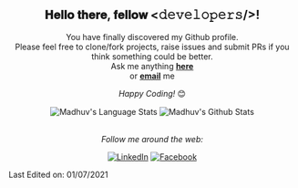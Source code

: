 <div align="center">
<h2> 𝐇𝐞𝐥𝐥𝐨 𝐭𝐡𝐞𝐫𝐞, 𝐟𝐞𝐥𝐥𝐨𝐰 <𝚍𝚎𝚟𝚎𝚕𝚘𝚙𝚎𝚛𝚜/>!</h2>
</div>

<div align="center">

You have finally discovered my Github profile. <br>
Please feel free to clone/fork projects, raise issues and submit PRs if you think something could be better. <br>
Ask me anything <a href="https://github.com/madhuv-sharma/issues/new"><b>here</b></a><br>
or <a href="mailto:madhuvsharma1234@gmail.com"><b>email</b></a> me

<i>Happy Coding!</i> 😊

<img align="center" src="https://github-readme-stats.vercel.app/api/top-langs/?username=madhuv-sharma" alt="Madhuv's Language Stats">
<img align="center" src="https://github-readme-stats.vercel.app/api?username=madhuv-sharma" alt="Madhuv's Github Stats">

<!---
<img align="center" src="https://github-readme-stats.vercel.app/api/top-langs/?username=madhuv-sharma&count_private=true&show_icons=true&title_color=7A7ADB&icon_color=2234AE&text_color=D3D3D3&bg_color=0,000000,130F40" alt="Madhuv's Language Stats">
<img align="center" src="https://github-readme-stats.vercel.app/api?username=madhuv-sharma&include_all_commits=true&count_private=true&show_icons=true&line_height=20&title_color=7A7ADB&icon_color=2234AE&text_color=D3D3D3&bg_color=0,000000,130F40" alt="Madhuv's Github Stats">
-->

<br>
<br>

<i>Follow me around the web:</i><br>

  <!-- <a target="_blank" href="https://www.linkedin.com/in/madhuv-sharma-19072a204//">🇱​🇮​🇳​🇰​🇪​🇩​🇮​🇳​</a> ●
  <a target="_blank" href="https://www.facebook.com/madhuv.sharma.1">🇫​🇦​🇨​🇪​🇧​🇴​🇴​🇰​</a> ●-->

<a href="https://www.linkedin.com/in/madhuv-sharma-19072a204" target="_blank"><img src="https://img.shields.io/badge/LinkedIn-%230077B5.svg?&style=flat-square&logo=linkedin&logoColor=white" alt="LinkedIn"></a>
<a href="https://www.facebook.com/madhuv.sharma.1" target="_blank"><img src="https://img.shields.io/badge/Facebook-%231877F2.svg?&style=flat-square&logo=facebook&logoColor=white" alt="Facebook"></a>

</div>

Last Edited on: 01/07/2021

<!--
**madhuv-sharma/madhuv-sharma** is a ✨ _special_ ✨ repository because its `README.md` (this file) appears on your GitHub profile.

Here are some ideas to get you started:

- 🔭 I’m currently working on ...
- 🌱 I’m currently learning ...
- 👯 I’m looking to collaborate on ...
- 🤔 I’m looking for help with ...
- 💬 Ask me about ...
- 📫 How to reach me: ...
- 😄 Pronouns: ...
- ⚡ Fun fact: ...
-->
